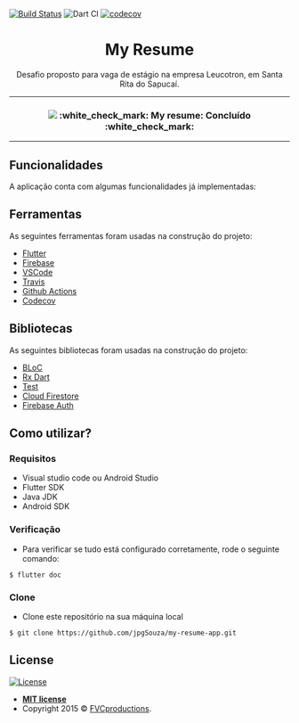 [![Build Status](https://travis-ci.com/jpgSouza/my-resume-app.svg?token=wyUxFzK3GQM9rcK5MWCA&branch=master)](https://travis-ci.com/jpgSouza/my-resume-app)
![Dart CI](https://github.com/jpgSouza/my-resume-app/workflows/Dart%20CI/badge.svg)
[![codecov](https://codecov.io/gh/jpgSouza/my-resume-app/branch/master/graph/badge.svg?token=A20KNDBCJC)](undefined)

<h1 align="center">My Resume </h1>
<p align="center">Desafio proposto para vaga de estágio na empresa Leucotron, em Santa Rita do Sapucaí.</p>

-----

<h3 align="center"> 
  <img src="https://github.com/jpgSouza/my-resume-app/blob/master/MockUp.svg" >
  :white_check_mark:  My resume: Concluído  :white_check_mark:
</h3>

-----

## Funcionalidades
A aplicação conta com algumas funcionalidades já implementadas:

## Ferramentas
As seguintes ferramentas foram usadas na construção do projeto:
- [Flutter](https://flutter.dev)
- [Firebase](https://firebase.google.com)
- [VSCode](https://code.visualstudio.com/)
- [Travis](https://travis-ci.org)
- [Github Actions](https://github.com/features/actions)
- [Codecov](https://codecov.io)

## Bibliotecas
As seguintes bibliotecas foram usadas na construção do projeto:
- [BLoC](https://pub.dev/packages/bloc)
- [Rx Dart](https://pub.dev/packages/rxdart)
- [Test](https://pub.dev/packages/test)
- [Cloud Firestore](https://pub.dev/packages/cloud_firestore)
- [Firebase Auth](https://pub.dev/packages/firebase_auth)

## Como utilizar? 

### Requisitos
 - Visual studio code ou Android Studio
 - Flutter SDK
 - Java JDK
 - Android SDK
 
### Verificação
- Para verificar se tudo está configurado corretamente, rode o seguinte comando:
```
$ flutter doc
```

### Clone
- Clone este repositório na sua máquina local
```
$ git clone https://github.com/jpgSouza/my-resume-app.git
```

## License

[![License](https://img.shields.io/apm/l/vim-mode?color=blue)](http://badges.mit-license.org)

- **[MIT license](http://opensource.org/licenses/mit-license.php)**
- Copyright 2015 © <a href="http://fvcproductions.com" target="_blank">FVCproductions</a>.

